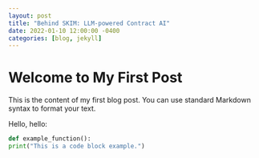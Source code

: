 ```yaml
---
layout: post
title: "Behind SKIM: LLM-powered Contract AI"
date: 2022-01-10 12:00:00 -0400
categories: [blog, jekyll]
---
```



# Welcome to My First Post

This is the content of my first blog post. You can use standard Markdown syntax to format your text.


Hello, hello:

```python
def example_function():
print("This is a code block example.")
```